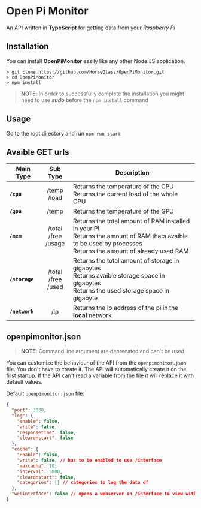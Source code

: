 # Open Pi Monitor

An API written in **TypeScript** for getting data from your *Raspberry Pi*

## Installation

You can install **OpenPiMonitor** easily like any other Node.JS application.
```
> git clone https://github.com/HorseGlass/OpenPiMonitor.git
> cd OpenPiMonitor
> npm install
```
> **NOTE**: In order to successfully complete the installation you might need to use ***sudo*** before the `npm install` command

## Usage

Go to the root directory and run `npm run start`

## Avaible GET urls

|Main Type |Sub Type                 |Description|
|----------|:-----------------------:|-----------|
|**`/cpu`**|/temp<br>/load           |Returns the temperature of the CPU<br>Returns the current load of the whole CPU|
|**`/gpu`**|/temp                    |Returns the temperature of the GPU|
|**`/mem`**|/total<br>/free<br>/usage|Returns the total amount of RAM installed in your PI<br>Returns the amount of RAM thats avaible to be used by processes<br>Returns the amount of already used RAM|
|**`/storage`**|/total<br>/free<br>/used|Returns the total amount of storage in gigabytes<br>Returns avaible storage space in gigabytes<br>Returns the used storage space in gigabyte|
|**`/network`**|/ip|Returns the ip address of the pi in the **local** network|

## openpimonitor.json

> **NOTE**: Command line argument are deprecated and can't be used

You can customize the behaviour of the API from the `openpimonitor.json` file.
You don't have to create it. The API will automatically create it on the first startup.
If the API can't read a variable from the file it will replace it with default values.

Default `openpimonitor.json` file:
```json
{
  "port": 3000,
  "log": {
    "enable": false,
    "write": false,
    "responsetime": false,
    "clearonstart": false
  },
  "cache": {
    "enable": false,
    "write": false, // has to be enabled to use /interface
    "maxcache": 10,
    "interval": 5000,
    "clearonstart": false,
    "categories": [] // categories to log the data of
  },
  "webinterface": false // opens a webserver on /interface to view with graphs
}
```
